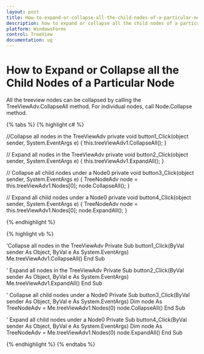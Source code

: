 ```yaml
---
layout: post
title: How-to-expand-or-collapse-all-the-child-nodes-of-a-particular-node | WindowsForms | Syncfusion
description: how to expand or collapse all the child nodes of a particular node
platform: WindowsForms
control: TreeView 
documentation: ug
---
```


# How to Expand or Collapse all the Child Nodes of a Particular Node

All the treeview nodes can be collapsed by calling the TreeViewAdv.CollapseAll method. For individual nodes, call Node.Collapse method.

{% tabs %}
{% highlight c# %}

//Collapse all nodes in the TreeViewAdv
private void button1_Click(object sender, System.EventArgs e)
{
    this.treeViewAdv1.CollapseAll();
}

// Expand all nodes in the TreeViewAdv
private void button2_Click(object sender, System.EventArgs e)
{
    this.treeViewAdv1.ExpandAll();
}

// Collapse all child nodes under a Node0
private void button3_Click(object sender, System.EventArgs e)
{
    TreeNodeAdv node = this.treeViewAdv1.Nodes[0];
    node.CollapseAll();
}

// Expand all child nodes under a Node0
private void button4_Click(object sender, System.EventArgs e)
{
    TreeNodeAdv node = this.treeViewAdv1.Nodes[0];
    node.ExpandAll();
}

{% endhighlight %}

{% highlight vb %}

'Collapse all nodes in the TreeViewAdv
Private Sub button1_Click(ByVal sender As Object, ByVal e As System.EventArgs)
Me.treeViewAdv1.CollapseAll()
End Sub

' Expand all nodes in the TreeViewAdv
Private Sub button2_Click(ByVal sender As Object, ByVal e As System.EventArgs)
Me.treeViewAdv1.ExpandAll()
End Sub

' Collapse all child nodes under a Node0
Private Sub button3_Click(ByVal sender As Object, ByVal e As System.EventArgs)
Dim node As TreeNodeAdv = Me.treeViewAdv1.Nodes(0)
node.CollapseAll()
End Sub

' Expand all child nodes under a Node0
Private Sub button4_Click(ByVal sender As Object, ByVal e As System.EventArgs)
Dim node As TreeNodeAdv = Me.treeViewAdv1.Nodes(0)
node.ExpandAll()
End Sub

{% endhighlight %}
{% endtabs %}
